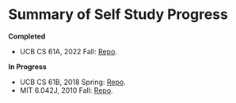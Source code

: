 # Summary of Self Study Progress
**Completed**
- UCB CS 61A, 2022 Fall: [Repo](https://github.com/ShupeiLi/CS61A).

**In Progress**
- UCB CS 61B, 2018 Spring: [Repo](https://github.com/ShupeiLi/CS61B).
- MIT 6.042J, 2010 Fall: [Repo](https://github.com/ShupeiLi/MIT6.042J).
